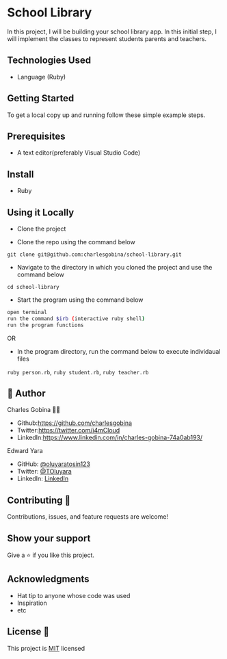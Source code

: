 # School Library
In this project, I will be building your school library app. In this initial step, I will implement the classes to represent students parents and teachers.


## Technologies Used

* Language (Ruby)

## Getting Started

To get a local copy up and running follow these simple example steps.

## Prerequisites
* A text editor(preferably Visual Studio Code)

## Install
* Ruby

## Using it Locally

* Clone the project

* Clone the repo using the command below

```
git clone git@github.com:charlesgobina/school-library.git
```

* Navigate to the directory in which you cloned the project and use the command below

```
cd school-library
```

* Start the program using the command below
```bash
open terminal
run the command $irb (interactive ruby shell)
run the program functions
```

OR 

* In the program directory, run the command below to execute individaual files

`ruby person.rb`, `ruby student.rb`, `ruby teacher.rb`



## 👤 Author 
Charles Gobina :student: 
* Github:https://github.com/charlesgobina 
* Twitter:https://twitter.com/i4mCloud
* LinkedIn:https://www.linkedin.com/in/charles-gobina-74a0ab193/

Edward Yara



- GitHub: [@oluyaratosin123](https://github.com/oluyaratosin123)
- Twitter: [@TOluyara](https://twitter.com/TOluyara)
- LinkedIn: [LinkedIn](https://www.linkedin.com/in/edward-oluyara/)

## Contributing :handshake:
Contributions, issues, and feature requests are welcome!

## Show your support
Give a 	:star: if you like this project.

## Acknowledgments
* Hat tip to anyone whose code was used
* Inspiration
* etc

## License :memo:
This project is [MIT](https://github.com/microverseinc/readme-template/blob/master/MIT.md) licensed
